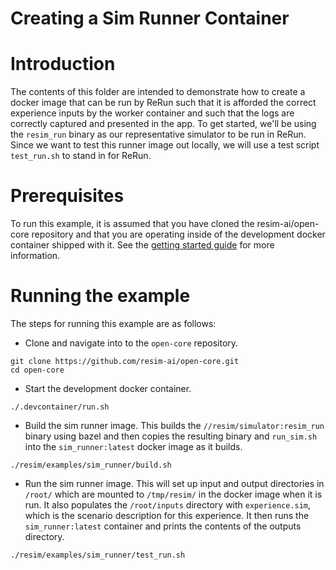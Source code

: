 # Creating a Sim Runner Container

# Introduction
The contents of this folder are intended to demonstrate how to create a docker
image that can be run by ReRun such that it is afforded the correct experience
inputs by the worker container and such that the logs are correctly captured
and presented in the app. To get started, we'll be using the `resim_run` binary
as our representative simulator to be run in ReRun. Since we want to test this
runner image out locally, we will use a test script `test_run.sh` to stand in
for ReRun.

# Prerequisites

To run this example, it is assumed that you have cloned the resim-ai/open-core
repository and that you are operating inside of the development docker
container shipped with it. See the [getting started
guide](https://docs.resim.ai/) for more information.

# Running the example

The steps for running this example are as follows:

 - Clone and navigate into to the `open-core` repository.
```
git clone https://github.com/resim-ai/open-core.git
cd open-core
```
 - Start the development docker container.
```
./.devcontainer/run.sh
```
 - Build the sim runner image. This builds the `//resim/simulator:resim_run`
binary using bazel and then copies the resulting binary and `run_sim.sh` into
the `sim_runner:latest` docker image as it builds.
```
./resim/examples/sim_runner/build.sh
```
 - Run the sim runner image. This will set up input and output directories in
   `/root/` which are mounted to `/tmp/resim/` in the docker image when it is
   run. It also populates the `/root/inputs` directory with `experience.sim`,
   which is the scenario description for this experience. It then runs the
   `sim_runner:latest` container and prints the contents of the outputs
   directory.
```
./resim/examples/sim_runner/test_run.sh
```
